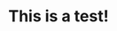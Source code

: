 [//]: # "Copyright (c) 2022 Damien Dart, <damiendart@pobox.com>."
[//]: # "This file is distributed under the MIT licence. For more"
[//]: # "information, please refer to the accompanying 'LICENCE' file."

# This is a test!
